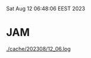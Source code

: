 Sat Aug 12 06:48:06 EEST 2023
# JAM
<a href='./cache/202308/12_06.log'>./cache/202308/12_06.log</a>
